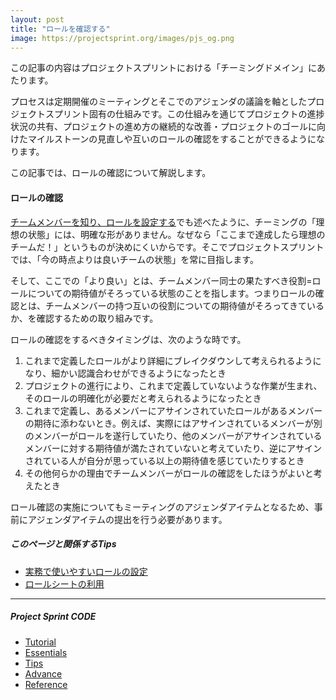```yaml
---
layout: post
title: "ロールを確認する"
image: https://projectsprint.org/images/pjs_og.png
---
```


この記事の内容はプロジェクトスプリントにおける「チーミングドメイン」にあたります。

プロセスは定期開催のミーティングとそこでのアジェンダの議論を軸としたプロジェクトスプリント固有の仕組みです。この仕組みを通じてプロジェクトの進捗状況の共有、プロジェクトの進め方の継続的な改善・プロジェクトのゴールに向けたマイルストーンの見直しや互いのロールの確認をすることができるようになります。

この記事では、ロールの確認について解説します。

#### ロールの確認
[チームメンバーを知り、ロールを設定する](../tutorial/section2-2.md)でも述べたように、チーミングの「理想の状態」には、明確な形がありません。なぜなら「ここまで達成したら理想のチームだ！」というものが決めにくいからです。そこでプロジェクトスプリントでは、「今の時点よりは良いチームの状態」を常に目指します。

そして、ここでの「より良い」とは、チームメンバー同士の果たすべき役割=ロールについての期待値がそろっている状態のことを指します。つまりロールの確認とは、チームメンバーの持つ互いの役割についての期待値がそろってきているか、を確認するための取り組みです。

ロールの確認をするべきタイミングは、次のような時です。
1. これまで定義したロールがより詳細にブレイクダウンして考えられるようになり、細かい認識合わせができるようになったとき
2. プロジェクトの進行により、これまで定義していないような作業が生まれ、そのロールの明確化が必要だと考えられるようになったとき
3. これまで定義し、あるメンバーにアサインされていたロールがあるメンバーの期待に添わないとき。例えば、実際にはアサインされているメンバーが別のメンバーがロールを遂行していたり、他のメンバーがアサインされているメンバーに対する期待値が満たされていないと考えていたり、逆にアサインされている人が自分が思っている以上の期待値を感じていたりするとき
4. その他何らかの理由でチームメンバーがロールの確認をしたほうがよいと考えたとき

ロール確認の実施についてもミーティングのアジェンダアイテムとなるため、事前にアジェンダアイテムの提出を行う必要があります。


##### このページと関係するTips
- [実務で使いやすいロールの設定](../tips/tips5.md)
- [ロールシートの利用](../tips/tips6.md)

---

##### Project Sprint CODE
- [Tutorial](../tutorial/index.md)
- [Essentials](../essentials.md)
- [Tips](../tips/index.md)
- [Advance](../advance.md)
- [Reference](../reference.md)
